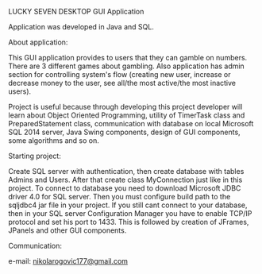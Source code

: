 LUCKY SEVEN DESKTOP GUI Application

Application was developed in Java and SQL.

About application:

This GUI application provides to users that they can gamble on numbers. There are 
3 different games about gambling. Also application has admin section for controlling
system's flow (creating new user, increase or decrease money to the user, see 
all/the most active/the most inactive users).

Project is useful because through developing this project developer will learn about 
Object Oriented Programming, utility of TimerTask class and PreparedStatement class,
communication with database on local Microsoft SQL 2014 server, Java Swing components,
design of GUI components, some algorithms and so on.

Starting project:

Create SQL server with authentication, then create database with tables Admins
and Users. After that create class MyConnection just like in this project. To 
connect to database you need to download Microsoft JDBC driver 4.0 for SQL server. 
Then you must configure build path to the sqljdbc4 jar file in your project. If
you still cant connect to your database, then in your SQL server Configuration
Manager you have to enable TCP/IP protocol and set his port to 1433. This is 
followed by creation of JFrames, JPanels and other GUI components.

Communication:

e-mail: nikolarogovic177@gmail.com


